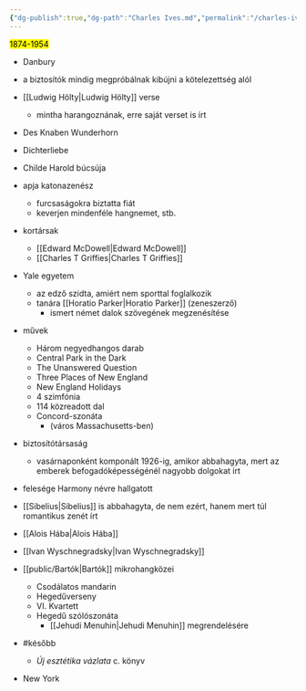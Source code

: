 ```yaml
---
{"dg-publish":true,"dg-path":"Charles Ives.md","permalink":"/charles-ives/"}
---
```


<mark>1874-1954</mark>
- Danbury

- a biztosítók mindig megpróbálnak kibújni a kötelezettség alól
- [[Ludwig Hölty\|Ludwig Hölty]] verse
	- mintha harangoznának, erre saját verset is írt
- Des Knaben Wunderhorn
- Dichterliebe
- Childe Harold búcsúja
- apja katonazenész
	- furcsaságokra biztatta fiát
	- keverjen mindenféle hangnemet, stb.
- kortársak
	- [[Edward McDowell\|Edward McDowell]]
	- [[Charles T Griffies\|Charles T Griffies]]
- Yale egyetem
	- az edző szidta, amiért nem sporttal foglalkozik
	- tanára [[Horatio Parker\|Horatio Parker]] (zeneszerző)
		- ismert német dalok szövegének megzenésítése
- művek
	- Három negyedhangos darab
	- Central Park in the Dark
	- The Unanswered Question
	- Three Places of New England
	- New England Holidays
	- 4 szimfónia
	- 114 közreadott dal
	- Concord-szonáta
		- (város Massachusetts-ben)
- biztosítótársaság
	- vasárnaponként komponált 1926-ig, amikor abbahagyta, mert az emberek befogadóképességénél nagyobb dolgokat írt
- felesége Harmony névre hallgatott
- [[Sibelius\|Sibelius]] is abbahagyta, de nem ezért, hanem mert túl romantikus zenét írt
- [[Alois Hába\|Alois Hába]]
- [[Ivan Wyschnegradsky\|Ivan Wyschnegradsky]]
- [[public/Bartók\|Bartók]] mikrohangközei
	- Csodálatos mandarin
	- Hegedűverseny
	- VI. Kvartett
	- Hegedű szólószonáta
		- [[Jehudi Menuhin\|Jehudi Menuhin]] megrendelésére
- #később 
	- *Új esztétika vázlata* c. könyv
- New York